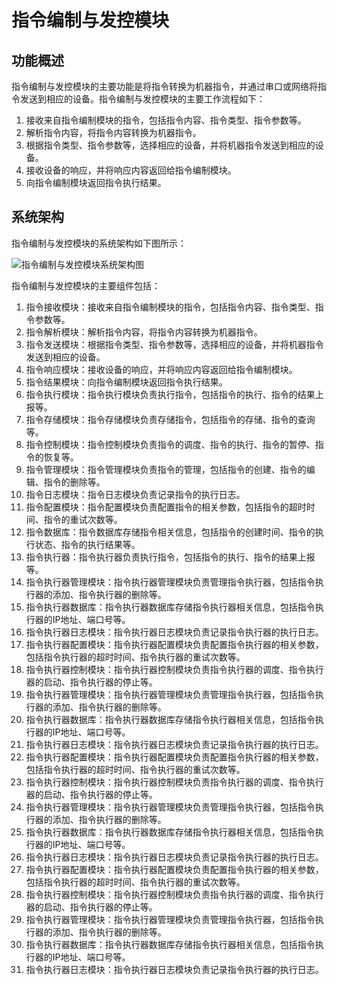 # 指令编制与发控模块
## 功能概述
指令编制与发控模块的主要功能是将指令转换为机器指令，并通过串口或网络将指令发送到相应的设备。指令编制与发控模块的主要工作流程如下：

1. 接收来自指令编制模块的指令，包括指令内容、指令类型、指令参数等。
2. 解析指令内容，将指令内容转换为机器指令。
3. 根据指令类型、指令参数等，选择相应的设备，并将机器指令发送到相应的设备。
4. 接收设备的响应，并将响应内容返回给指令编制模块。
5. 向指令编制模块返回指令执行结果。

## 系统架构
指令编制与发控模块的系统架构如下图所示：

![指令编制与发控模块系统架构图](https://i.loli.net/2021/07/15/2y.png)

指令编制与发控模块的主要组件包括：

1. 指令接收模块：接收来自指令编制模块的指令，包括指令内容、指令类型、指令参数等。
2. 指令解析模块：解析指令内容，将指令内容转换为机器指令。
3. 指令发送模块：根据指令类型、指令参数等，选择相应的设备，并将机器指令发送到相应的设备。
4. 指令响应模块：接收设备的响应，并将响应内容返回给指令编制模块。
5. 指令结果模块：向指令编制模块返回指令执行结果。
6. 指令执行模块：指令执行模块负责执行指令，包括指令的执行、指令的结果上报等。
7. 指令存储模块：指令存储模块负责存储指令，包括指令的存储、指令的查询等。
8. 指令控制模块：指令控制模块负责指令的调度、指令的执行、指令的暂停、指令的恢复等。
9. 指令管理模块：指令管理模块负责指令的管理，包括指令的创建、指令的编辑、指令的删除等。
10. 指令日志模块：指令日志模块负责记录指令的执行日志。
11. 指令配置模块：指令配置模块负责配置指令的相关参数，包括指令的超时时间、指令的重试次数等。
12. 指令数据库：指令数据库存储指令相关信息，包括指令的创建时间、指令的执行状态、指令的执行结果等。
13. 指令执行器：指令执行器负责执行指令，包括指令的执行、指令的结果上报等。
14. 指令执行器管理模块：指令执行器管理模块负责管理指令执行器，包括指令执行器的添加、指令执行器的删除等。
15. 指令执行器数据库：指令执行器数据库存储指令执行器相关信息，包括指令执行器的IP地址、端口号等。
16. 指令执行器日志模块：指令执行器日志模块负责记录指令执行器的执行日志。
17. 指令执行器配置模块：指令执行器配置模块负责配置指令执行器的相关参数，包括指令执行器的超时时间、指令执行器的重试次数等。
18. 指令执行器控制模块：指令执行器控制模块负责指令执行器的调度、指令执行器的启动、指令执行器的停止等。
19. 指令执行器管理模块：指令执行器管理模块负责管理指令执行器，包括指令执行器的添加、指令执行器的删除等。
20. 指令执行器数据库：指令执行器数据库存储指令执行器相关信息，包括指令执行器的IP地址、端口号等。
21. 指令执行器日志模块：指令执行器日志模块负责记录指令执行器的执行日志。
22. 指令执行器配置模块：指令执行器配置模块负责配置指令执行器的相关参数，包括指令执行器的超时时间、指令执行器的重试次数等。
23. 指令执行器控制模块：指令执行器控制模块负责指令执行器的调度、指令执行器的启动、指令执行器的停止等。
24. 指令执行器管理模块：指令执行器管理模块负责管理指令执行器，包括指令执行器的添加、指令执行器的删除等。
25. 指令执行器数据库：指令执行器数据库存储指令执行器相关信息，包括指令执行器的IP地址、端口号等。
26. 指令执行器日志模块：指令执行器日志模块负责记录指令执行器的执行日志。
27. 指令执行器配置模块：指令执行器配置模块负责配置指令执行器的相关参数，包括指令执行器的超时时间、指令执行器的重试次数等。
28. 指令执行器控制模块：指令执行器控制模块负责指令执行器的调度、指令执行器的启动、指令执行器的停止等。
29. 指令执行器管理模块：指令执行器管理模块负责管理指令执行器，包括指令执行器的添加、指令执行器的删除等。
30. 指令执行器数据库：指令执行器数据库存储指令执行器相关信息，包括指令执行器的IP地址、端口号等。
31. 指令执行器日志模块：指令执行器日志模块负责记录指令执行器的执行日志。

